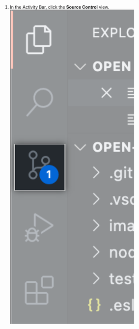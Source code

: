 1. In the Activity Bar, click the **Source Control** view. ![Source control view](/assets/images/help/codespaces/source-control-activity-bar-button.png)
